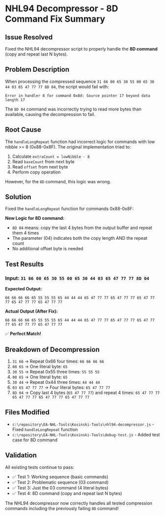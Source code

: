 # NHL94 Decompressor - 8D Command Fix Summary

## Issue Resolved
Fixed the NHL94 decompressor script to properly handle the **8D command** (copy and repeat last N bytes).

## Problem Description
When processing the compressed sequence `31 66 00 65 30 55 00 65 30 44 03 65 47 77 77 8D 04`, the script would fail with:
```
Error in handler 8 for command 0x8d: Source pointer 17 beyond data length 17
```

The `8D 04` command was incorrectly trying to read more bytes than available, causing the decompression to fail.

## Root Cause
The `handleLongRepeat` function had incorrect logic for commands with low nibble >= 8 (0x88-0x8F). The original implementation tried to:
1. Calculate `extraCount = lowNibble - 8`
2. Read `baseCount` from next byte
3. Read `offset` from next byte
4. Perform copy operation

However, for the `8D` command, this logic was wrong.

## Solution
Fixed the `handleLongRepeat` function for commands 0x88-0x8F:

**New Logic for 8D command:**
- `8D 04` means: copy the last 4 bytes from the output buffer and repeat them 4 times
- The parameter (04) indicates both the copy length AND the repeat count
- No additional offset byte is needed

## Test Results
### Input: `31 66 00 65 30 55 00 65 30 44 03 65 47 77 77 8D 04`

**Expected Output:**
```
66 66 66 66 65 55 55 55 65 44 44 44 65 47 77 77 65 47 77 77 65 47 77 77 65 47 77 77 65 47 77 77
```

**Actual Output (After Fix):**
```
66 66 66 66 65 55 55 55 65 44 44 44 65 47 77 77 65 47 77 77 65 47 77 77 65 47 77 77 65 47 77 77
```

✅ **Perfect Match!**

## Breakdown of Decompression
1. `31 66` → Repeat 0x66 four times: `66 66 66 66`
2. `00 65` → One literal byte: `65`
3. `30 55` → Repeat 0x55 three times: `55 55 55`
4. `00 65` → One literal byte: `65`
5. `30 44` → Repeat 0x44 three times: `44 44 44`
6. `03 65 47 77 77` → Four literal bytes: `65 47 77 77`
7. `8D 04` → Copy last 4 bytes (`65 47 77 77`) and repeat 4 times: `65 47 77 77 65 47 77 77 65 47 77 77 65 47 77 77`

## Files Modified
- `c:\repository\EA-NHL-Tools\Kosinski-Tools\nhl94-decompressor.js` - Fixed `handleLongRepeat` function
- `c:\repository\EA-NHL-Tools\Kosinski-Tools\debug-test.js` - Added test case for 8D command

## Validation
All existing tests continue to pass:
- ✅ Test 1: Working sequence (basic commands)
- ✅ Test 2: Problematic sequence (03 command)
- ✅ Test 3: Just the 03 command (4 literal bytes)
- ✅ Test 4: 8D command (copy and repeat last N bytes)

The NHL94 decompressor now correctly handles all tested compression commands including the previously failing `8D` command!
